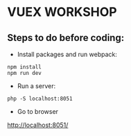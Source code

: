 # VUEX WORKSHOP

## Steps to do before coding:

- Install packages and run webpack:

```
npm install
npm run dev
```

- Run a server:

```
php -S localhost:8051
```

- Go to browser

[http://localhost:8051/](http://localhost:8051/)